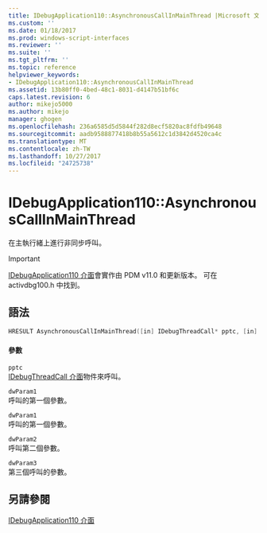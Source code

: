 ```yaml
---
title: IDebugApplication110::AsynchronousCallInMainThread |Microsoft 文件
ms.custom: ''
ms.date: 01/18/2017
ms.prod: windows-script-interfaces
ms.reviewer: ''
ms.suite: ''
ms.tgt_pltfrm: ''
ms.topic: reference
helpviewer_keywords:
- IDebugApplication110::AsynchronousCallInMainThread
ms.assetid: 13b80ff0-4bed-48c1-8031-d4147b51bf6c
caps.latest.revision: 6
author: mikejo5000
ms.author: mikejo
manager: ghogen
ms.openlocfilehash: 236a6585d5d5844f282d8ecf5820ac8fdfb49648
ms.sourcegitcommit: aadb9588877418b8b55a5612c1d3842d4520ca4c
ms.translationtype: MT
ms.contentlocale: zh-TW
ms.lasthandoff: 10/27/2017
ms.locfileid: "24725738"
---
```

# <a name="idebugapplication110asynchronouscallinmainthread"></a>IDebugApplication110::AsynchronousCallInMainThread
在主執行緒上進行非同步呼叫。  
  
> [!IMPORTANT]
>  [IDebugApplication110 介面](../../winscript/reference/idebugapplication110-interface.md)會實作由 PDM v11.0 和更新版本。 可在 activdbg100.h 中找到。  
  
## <a name="syntax"></a>語法  
  
```cpp  
HRESULT AsynchronousCallInMainThread([in] IDebugThreadCall* pptc, [in] DWORD_PTR dwParam1, [in] DWORD_PTR dwParam2, [in] DWORD_PTR dwParam3);  
```  
  
#### <a name="parameters"></a>參數  
 `pptc`  
 [IDebugThreadCall 介面](../../winscript/reference/idebugthreadcall-interface.md)物件來呼叫。  
  
 `dwParam1`  
 呼叫的第一個參數。  
  
 `dwParam1`  
 呼叫的第一個參數。  
  
 `dwParam2`  
 呼叫第二個參數。  
  
 `dwParam3`  
 第三個呼叫的參數。  
  
## <a name="see-also"></a>另請參閱  
 [IDebugApplication110 介面](../../winscript/reference/idebugapplication110-interface.md)